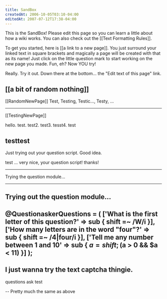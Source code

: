 ```yaml
---
title: SandBox
createdAt: 2006-10-05T03:10-04:00
editedAt: 2007-07-12T17:38-04:00
---
```


This is the SandBox! Please edit this page so you can learn a little about how a wiki works. You can also check out the [[Text Formatting Rules]].

To get you started, here is [[a link to a new page]]. You just surround your linked text in square brackets and magically a page will be created with that as its name! Just click on the little question mark to start working on the new page you made. Fun, eh? Now YOU try!

Really. Try it out. Down there at the bottom... the "Edit text of this page" link.

[[a bit of random nothing]]
----

[[RandomNewPage]]
Test, Testing, Testic..., Testy, ...

---

[[TestingNewPage]]

hello. test. test2. test3. tesst4. test

testtest
----

Just trying out your question script. Good idea.

test ... very nice, your question script! thanks!

----
Trying the question module...

----
Trying out the question module...
----
@QuestionaskerQuestions = (
  ['What is the first letter of this question?' => sub { shift =~ /W/i }],
  ['How many letters are in the word "four"?' => sub { shift =~ /4|four/i }],
  ['Tell me any number between 1 and 10' => sub { $a=shift; ($a > 0 && $a < 11) }]
);
----
I just wanna try the text captcha thingie.
----
questions ask test

-- 
Pretty much the same as above

